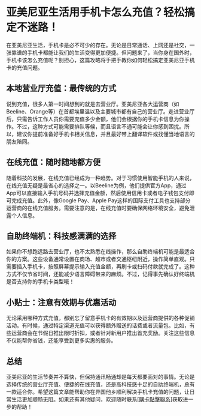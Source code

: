 # 亚美尼亚生活用手机卡怎么充值？轻松搞定不迷路！

在亚美尼亚生活，手机卡是必不可少的存在。无论是日常通话、上网还是社交，一张靠谱的手机卡都能让我们的生活变得更加便捷。但问题来了，当你身在国外时，手机卡该怎么充值呢？别担心，这篇攻略将手把手教你如何轻松搞定亚美尼亚手机卡的充值问题。

## 本地营业厅充值：最传统的方式

说到充值，很多人第一时间想到的就是去营业厅。亚美尼亚各大运营商（如Beeline、Orange等）在首都埃里温以及主要城市都有自己的营业厅。走进营业厅后，只需告诉工作人员你需要充值多少金额，他们会根据你的手机卡信息为你操作。不过，这种方式可能需要排队等候，而且语言不通可能会让你感到困扰。所以，建议你提前准备好手机卡相关信息，并且最好带上翻译软件或找懂当地语言的朋友陪同。

## 在线充值：随时随地都方便

随着科技的发展，在线充值已经成为一种趋势。对于习惯使用智能手机的人来说，在线充值无疑是最省心的选择之一。以Beeline为例，他们提供官方App，通过App可以直接输入手机号码并选择充值金额，然后使用信用卡或者电子钱包支付即可完成充值。此外，像Google Pay、Apple Pay这样的国际支付工具也支持部分运营商的在线充值服务。需要注意的是，在线充值时要确保网络环境安全，避免泄露个人信息。

## 自助终端机：科技感满满的选择

如果你不想跑远路去营业厅，也不太熟悉在线操作，那么自助终端机可能是最适合你的方案。这些设备通常设置在商场、超市或者交通枢纽附近，操作简单直观。只需要插入手机卡，按照屏幕提示输入充值金额，再刷卡或扫码付款就完成了。这种方式不仅节省时间，还能减少语言障碍带来的麻烦。不过，记得事先确认好终端机是否支持你的手机卡类型哦！

## 小贴士：注意有效期与优惠活动

无论采用哪种方式充值，都别忘了留意手机卡的有效期以及运营商提供的各种促销活动。有时候，通过特定渠道充值可以获得额外赠送的话费或者流量包。比如，有些运营商会在节假日推出限时折扣，或者针对新用户推出首充奖励。关注这些信息不仅能帮你省钱，还能享受到更多实惠的服务。

## 总结

亚美尼亚的生活节奏并不算快，但保持通讯畅通却是每天都要面对的事情。无论是选择传统的营业厅充值、便捷的在线充值，还是高科技感十足的自助终端机，总有一款适合你。希望这篇文章能帮助你在异国他乡顺利解决手机卡充值的问题，让日常生活更加顺畅无阻。如果还有其他疑问，欢迎随时联系[[購卡點擊聯系](https://t.me/s/esim1088)]获取进一步的帮助！